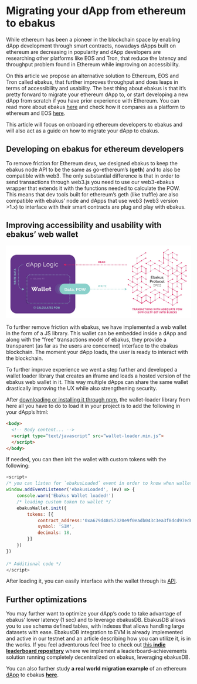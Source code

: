 # Migrating your dApp from ethereum to ebakus

While ethereum has been a pioneer in the blockchain space by enabling dApp development through smart contracts, nowadays dApps built on ethereum are decreasing in popularity and dApp developers are researching other platforms like EOS and Tron, that reduce the latency and throughput problem found in Ethereum while improving on accessibility.

On this article we propose an alternative solution to Ethereum, EOS and Tron called ebakus, that further improves throughput and does leaps in terms of accessibility and usability. The best thing about ebakus is that it’s pretty forward to migrate your ethereum dApp to, or start developing a new dApp from scratch if you have prior experience with Ethereum. You can read more about ebakus [here](https://medium.com/ebakus/ebakus-focusing-on-mass-adoption-b32636c0abb4) and check how it compares as a platform to ethereum and EOS [here](https://medium.com/ebakus/building-dapps-ethereum-eos-and-ebakus-b0dbe8ef659).

This article will focus on onboarding ethereum developers to ebakus and will also act as a guide on how to migrate your dApp to ebakus.

## Developing on ebakus for ethereum developers

To remove friction for Ethereum devs, we designed ebakus to keep the ebakus node API to be the same as go-ethereum’s (**geth**) and to also be compatible with web3. The only substantial difference is that in order to send transactions through web3.js you need to use our web3-ebakus wrapper that extends it with the functions needed to calculate the POW. This means that dev tools built for ethereum’s geth (like truffle) are also compatible with ebakus’ node and dApps that use web3 (web3 version >1.x) to interface with their smart contracts are plug and play with ebakus.

## Improving accessibility and usability with ebakus’ web wallet

![Transaction lifecycle](/img/ebakus_if.jpg "ebakus interface")

To further remove friction with ebakus, we have implemented a web wallet in the form of a JS library. This wallet can be embedded inside a dApp and along with the “free” transactions model of ebakus, they provide a transparent (as far as the users are concerned) interface to the ebakus blockchain. The moment your dApp loads, the user is ready to interact with the blockchain.

To further improve experience we went a step further and developed a wallet loader library that creates an iframe and loads a hosted version of the ebakus web wallet in it. This way multiple dApps can share the same wallet drastically improving the UX while also strengthening security.

After [downloading or installing it through npm](../the-ebakus-development-stack/wallet-loader.md#load-package), the wallet-loader library from here all you have to do to load it in your project is to add the following in your dApp’s html:

```html
<body>
  <!-- Body content... -->
  <script type=”text/javascript” src=”wallet-loader.min.js”>
  </script>
</body>
```

If needed, you can then init the wallet with custom tokens with the following:

```javascript
<script>
/* you can listen for `ebakusLoaded` event in order to know when wallet is ready */
window.addEventListener('ebakusLoaded', (ev) => {
    console.warn('Ebakus Wallet loaded!')
    /* loading custom token to wallet */
    ebakusWallet.init({
        tokens: [{
            contract_address:'0xa679d48c57320e9f0eadb043c3ea3f8dcd97ed01',
            symbol: 'SIM',
            decimals: 18,
        }]
    })
})

/* Additional code */
</script>
```

After loading it, you can easily interface with the wallet through its [API](../the-ebakus-development-stack/wallet-loader.md#api).

## Further optimizations

You may further want to optimize your dApp’s code to take advantage of ebakus’ lower latency (1 sec) and to leverage ebakusDB. EbakusDB allows you to use schema defined tables, with indexes that allows handling large datasets with ease. EbakusDB integration to EVM is already implemented and active in our testnet and an article describing how you can utilize it, is in the works. If you feel adventurous feel free to check out [this **indie leaderboard repository**](https://github.com/ebakus/indy-leaderboard) where we implement a leaderboard-achievements solution running completely decentralized on ebakus, leveraging ebakusDB.

You can also further study **a real world migration example** of an ethereum [dApp](https://ebakus.dslots.one) to ebakus [**here**](https://github.com/ziogaschr/nifty-game/commit/6fe8ecce30cca567d58ee3b30ce9df3978c03cee).